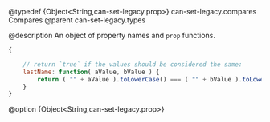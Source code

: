 @typedef {Object<String,can-set-legacy.prop>} can-set-legacy.compares Compares
@parent can-set-legacy.types


@description An object of property names and `prop` functions.

```js
{

	// return `true` if the values should be considered the same:
	lastName: function( aValue, bValue ) {
		return ( "" + aValue ).toLowerCase() === ( "" + bValue ).toLowerCase();
	}
}
```


@option {Object<String,can-set-legacy.prop>}
